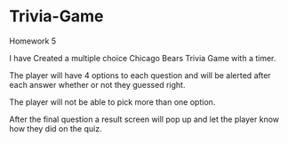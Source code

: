 # Trivia-Game

Homework 5

I have Created a multiple choice Chicago Bears Trivia Game with a timer.

The player will have 4 options to each question and will be alerted after each answer whether or not they guessed right.

The player will not be able to pick more than one option.

After the final question a result screen will pop up and let the player know how they did on the quiz.
